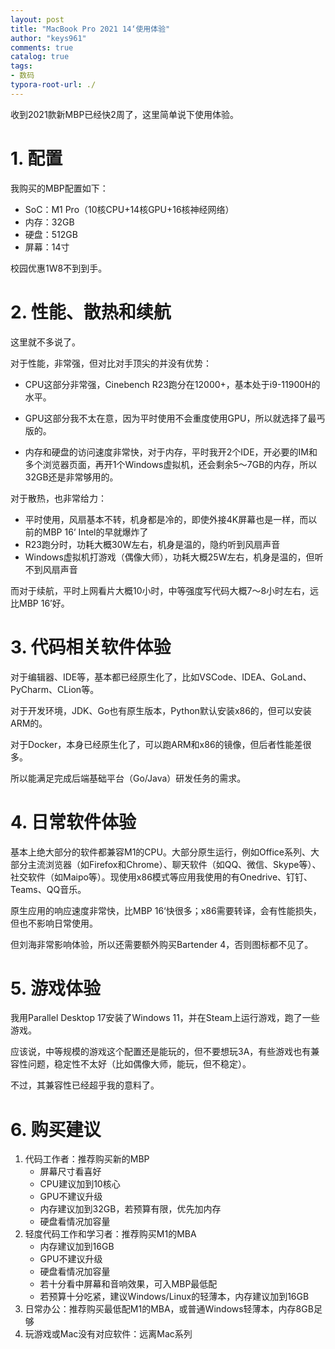 ```yaml
---
layout: post
title: "MacBook Pro 2021 14‘使用体验"
author: "keys961"
comments: true
catalog: true
tags:
- 数码
typora-root-url: ./
---
```


收到2021款新MBP已经快2周了，这里简单说下使用体验。

# 1. 配置

我购买的MBP配置如下：

- SoC：M1 Pro（10核CPU+14核GPU+16核神经网络）
- 内存：32GB
- 硬盘：512GB
- 屏幕：14寸

校园优惠1W8不到到手。

# 2. 性能、散热和续航

这里就不多说了。

对于性能，非常强，但对比对手顶尖的并没有优势：

- CPU这部分非常强，Cinebench R23跑分在12000+，基本处于i9-11900H的水平。

- GPU这部分我不太在意，因为平时使用不会重度使用GPU，所以就选择了最丐版的。

- 内存和硬盘的访问速度非常快，对于内存，平时我开2个IDE，开必要的IM和多个浏览器页面，再开1个Windows虚拟机，还会剩余5～7GB的内存，所以32GB还是非常够用的。

对于散热，也非常给力：

- 平时使用，风扇基本不转，机身都是冷的，即使外接4K屏幕也是一样，而以前的MBP 16‘ Intel的早就爆炸了
- R23跑分时，功耗大概30W左右，机身是温的，隐约听到风扇声音
- Windows虚拟机打游戏（偶像大师），功耗大概25W左右，机身是温的，但听不到风扇声音

而对于续航，平时上网看片大概10小时，中等强度写代码大概7～8小时左右，远比MBP 16’好。

# 3. 代码相关软件体验

对于编辑器、IDE等，基本都已经原生化了，比如VSCode、IDEA、GoLand、PyCharm、CLion等。

对于开发环境，JDK、Go也有原生版本，Python默认安装x86的，但可以安装ARM的。

对于Docker，本身已经原生化了，可以跑ARM和x86的镜像，但后者性能差很多。

所以能满足完成后端基础平台（Go/Java）研发任务的需求。

# 4. 日常软件体验

基本上绝大部分的软件都兼容M1的CPU。大部分原生运行，例如Office系列、大部分主流浏览器（如Firefox和Chrome）、聊天软件（如QQ、微信、Skype等）、社交软件（如Maipo等）。现使用x86模式等应用我使用的有Onedrive、钉钉、Teams、QQ音乐。

原生应用的响应速度非常快，比MBP 16‘快很多；x86需要转译，会有性能损失，但也不影响日常使用。

但刘海非常影响体验，所以还需要额外购买Bartender 4，否则图标都不见了。

# 5. 游戏体验

我用Parallel Desktop 17安装了Windows 11，并在Steam上运行游戏，跑了一些游戏。

应该说，中等规模的游戏这个配置还是能玩的，但不要想玩3A，有些游戏也有兼容性问题，稳定性不太好（比如偶像大师，能玩，但不稳定）。

不过，其兼容性已经超乎我的意料了。

# 6. 购买建议

1. 代码工作者：推荐购买新的MBP
    - 屏幕尺寸看喜好
    - CPU建议加到10核心
    - GPU不建议升级
    - 内存建议加到32GB，若预算有限，优先加内存
    - 硬盘看情况加容量
2. 轻度代码工作和学习者：推荐购买M1的MBA
    - 内存建议加到16GB
    - GPU不建议升级
    - 硬盘看情况加容量
    - 若十分看中屏幕和音响效果，可入MBP最低配
    - 若预算十分吃紧，建议Windows/Linux的轻薄本，内存建议加到16GB
3. 日常办公：推荐购买最低配M1的MBA，或普通Windows轻薄本，内存8GB足够
4. 玩游戏或Mac没有对应软件：远离Mac系列